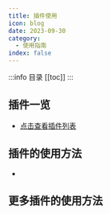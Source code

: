 ```yaml
---
title: 插件使用
icon: blog
date: 2023-09-30
category:
  - 使用指南
index: false
---
```

:::info 目录
[[toc]]
:::

## 插件一览
- [<HopeIcon icon="list" size="1.2em"/>点击查看插件列表](pluginsList.md)
## 插件的使用方法
- 
## 更多插件的使用方法